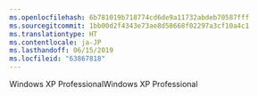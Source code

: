 ```yaml
---
ms.openlocfilehash: 6b781019b718774cd6de9a11732abdeb70587fff
ms.sourcegitcommit: 1bb00d2f4343e73ae8d58668f02297a3cf10a4c1
ms.translationtype: HT
ms.contentlocale: ja-JP
ms.lasthandoff: 06/15/2019
ms.locfileid: "63867818"
---
```

<span data-ttu-id="158b0-101">Windows XP Professional</span><span class="sxs-lookup"><span data-stu-id="158b0-101">Windows XP Professional</span></span>